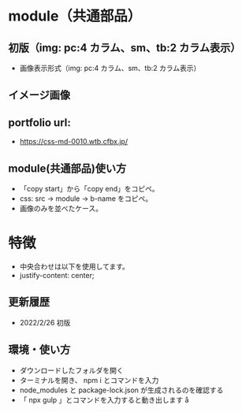 # module（共通部品）

## 初版（img: pc:4 カラム、sm、tb:2 カラム表示）

- 画像表示形式（img: pc:4 カラム、sm、tb:2 カラム表示）

## イメージ画像

## portfolio url:

- https://css-md-0010.wtb.cfbx.jp/

## module(共通部品)使い方

- 「copy start」から「copy end」をコピペ。
- css: src -> module -> b-name をコピペ。
- 画像のみを並べたケース。

# 特徴

- 中央合わせは以下を使用してます。
- justify-content: center;

## 更新履歴

- 2022/2/26 初版

## 環境・使い方

- ダウンロードしたフォルダを開く
- ターミナルを開き、 npm i とコマンドを入力
- node_modules と package-lock.json が生成されるのを確認する
- 「 npx gulp 」とコマンドを入力すると動き出します
  å
